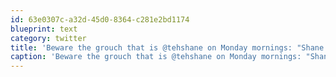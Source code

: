 ```yaml
---
id: 63e0307c-a32d-45d0-8364-c281e2bd1174
blueprint: text
category: twitter
title: 'Beware the grouch that is @tehshane on Monday mornings: "Shane you look nice today" "Quiet human, I don''t need your patronizing gibberish"'
caption: 'Beware the grouch that is @tehshane on Monday mornings: "Shane you look nice today" "Quiet human, I don''t need your patronizing gibberish"'
---
```

